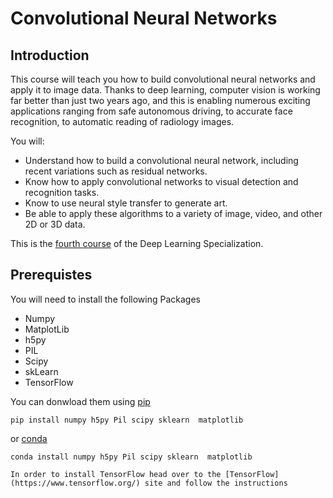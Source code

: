 # Convolutional Neural Networks

## Introduction

This course will teach you how to build convolutional neural networks and apply it to image data. Thanks to deep learning, computer vision is working far better than just two years ago, and this is enabling numerous exciting applications ranging from safe autonomous driving, to accurate face recognition, to automatic reading of radiology images. 

You will:
- Understand how to build a convolutional neural network, including recent variations such as residual networks.
- Know how to apply convolutional networks to visual detection and recognition tasks.
- Know to use neural style transfer to generate art.
- Be able to apply these algorithms to a variety of image, video, and other 2D or 3D data.

This is the [fourth course](https://www.coursera.org/learn/convolutional-neural-networks) of the Deep Learning Specialization.

## Prerequistes
You will need to install the following Packages
 - Numpy
 - MatplotLib
 - h5py
 - PIL
 - Scipy
 - skLearn
 - TensorFlow
  
You can donwload them using [pip](https://pypi.org/project/pip/)
```
pip install numpy h5py Pil scipy sklearn  matplotlib 
```
or [conda](https://anaconda.org/anaconda/python)
```
conda install numpy h5py Pil scipy sklearn  matplotlib 

In order to install TensorFlow head over to the [TensorFlow](https://www.tensorflow.org/) site and follow the instructions
